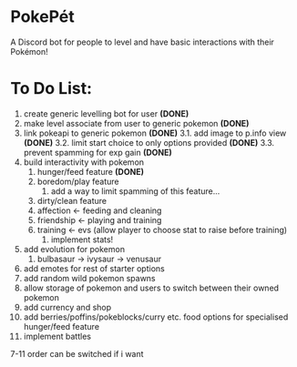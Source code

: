 # PokePét
A Discord bot for people to level and have basic interactions with their Pokémon!

# To Do List:
1. create generic levelling bot for user **(DONE)**
2. make level associate from user to generic pokemon **(DONE)**
3. link pokeapi to generic pokemon **(DONE)**
    3.1. add image to p.info view **(DONE)**
    3.2. limit start choice to only options provided **(DONE)**
    3.3. prevent spamming for exp gain **(DONE)**
4. build interactivity with pokemon
    1. hunger/feed feature **(DONE)**
    2. boredom/play feature
        1. add a way to limit spamming of this feature...
    3. dirty/clean feature
    4. affection <- feeding and cleaning
    5. friendship <- playing and training 
    6. training <- evs (allow player to choose stat to raise before training)
        1. implement stats!
5. add evolution for pokemon
    1. bulbasaur -> ivysaur -> venusaur
6. add emotes for rest of starter options
7. add random wild pokemon spawns
8. allow storage of pokemon and users to switch between their owned pokemon
9. add currency and shop
10. add berries/poffins/pokeblocks/curry etc. food options for specialised hunger/feed feature
11. implement battles

7-11 order can be switched if i want
